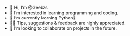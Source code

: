 - 👋 Hi, I’m @Geebzs
- 👀 I’m interested in learning programming and coding.
- 🌱 I’m currently learning Python🐍
- 👍🏼 Tips, suggestions & feedback are highly appreciated. 
- 💞️ I’m looking to collaborate on projects in the future.

<!---
Geebzs/Geebzs is a ✨ special ✨ repository because its `README.md` (this file) appears on your GitHub profile.
You can click the Preview link to take a look at your changes.
--->
